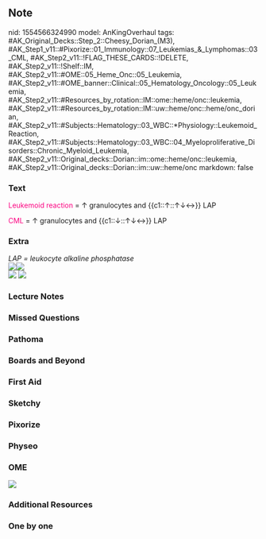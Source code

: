 ## Note
nid: 1554566324990
model: AnKingOverhaul
tags: #AK_Original_Decks::Step_2::Cheesy_Dorian_(M3), #AK_Step1_v11::#Pixorize::01_Immunology::07_Leukemias_&_Lymphomas::03_CML, #AK_Step2_v11::!FLAG_THESE_CARDS::!DELETE, #AK_Step2_v11::!Shelf::IM, #AK_Step2_v11::#OME::05_Heme_Onc::05_Leukemia, #AK_Step2_v11::#OME_banner::Clinical::05_Hematology_Oncology::05_Leukemia, #AK_Step2_v11::#Resources_by_rotation::IM::ome::heme/onc::leukemia, #AK_Step2_v11::#Resources_by_rotation::IM::uw::heme/onc::heme/onc_dorian, #AK_Step2_v11::#Subjects::Hematology::03_WBC::*Physiology::Leukemoid_Reaction, #AK_Step2_v11::#Subjects::Hematology::03_WBC::04_Myeloproliferative_Disorders::Chronic_Myeloid_Leukemia, #AK_Step2_v11::Original_decks::Dorian::im::ome::heme/onc::leukemia, #AK_Step2_v11::Original_decks::Dorian::im::uw::heme/onc
markdown: false

### Text
<font color="#FC0280">Leukemoid reaction</font> = ↑ granulocytes
and {{c1::↑::↑↓↔}} LAP
<div>
  <font color="#FC0280">CML</font> = ↑ granulocytes and
  {{c1::↓::↑↓↔}} LAP
</div>

### Extra
<div>
  <i>LAP = leukocyte alkaline phosphatase</i>
</div><img src="cml%20eh.png"><img src=
"paste-5462064529145857.jpg">
<div>
  <img src="paste-5108180698791937.jpg">
  <div style="display: inline !important;">
    <i><img src="paste-5477088324747265.jpg"></i>
  </div>
</div>

### Lecture Notes


### Missed Questions


### Pathoma


### Boards and Beyond


### First Aid


### Sketchy


### Pixorize


### Physeo


### OME
<div class="ome-widget">
  <a href=
  "https://onlinemeded.org/spa/hematology-oncology/leukemia/acquire?ref=anki">
  <img src="_OME_AnkiFlashcards_Lesson_6.png"></a>
</div>

### Additional Resources


### One by one

